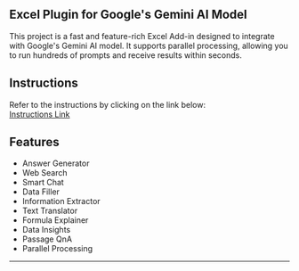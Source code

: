 ## Excel Plugin for Google's Gemini AI Model
This project is a fast and feature-rich Excel Add-in designed to integrate with Google's Gemini AI model. It supports parallel processing, allowing you to run hundreds of prompts and receive results within seconds.

## Instructions

Refer to the instructions by clicking on the link below:  
[Instructions Link](https://www.listendata.com/2023/12/integrate-gemini-into-excel.html)

## Features

- Answer Generator  
- Web Search  
- Smart Chat  
- Data Filler  
- Information Extractor  
- Text Translator  
- Formula Explainer  
- Data Insights  
- Passage QnA
- Parallel Processing


---


